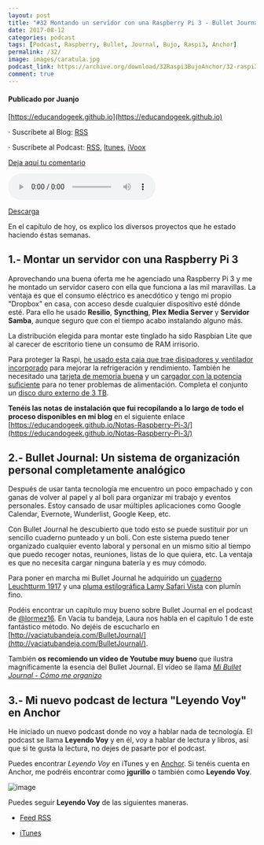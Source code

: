 ```yaml
---
layout: post
title: "#32 Montando un servidor con una Raspberry Pi 3 - Bullet Journal, un sistema de organización personal analógico - Leyendo Voy, mi nuevo podcast de libros y lectura en Anchor"
date: 2017-08-12
categories: podcast
tags: [Podcast, Raspberry, Bullet, Journal, Bujo, Raspi3, Anchor]
permalink: /32/
image: images/caratula.jpg
podcast_link: https://archive.org/download/32Raspi3BujoAnchor/32-raspi3-bujo-anchor.mp3
comment: true
---
```


#### Publicado por Juanjo

[https://educandogeek.github.io](https://educandogeek.github.io)

· Suscríbete al Blog: [RSS](http://feeds.feedburner.com/educandogeekblog)

· Suscríbete al Podcast: [RSS](http://feeds.feedburner.com/educandogeek), [Itunes](https://itunes.apple.com/es/podcast/educando-geek/id1110060146?mt=2), [iVoox](https://www.ivoox.com/podcast-educando-geek_sq_f1289274_1.html)

[Deja aquí tu comentario](https://educandogeek.github.io/32/)

<audio controls>
  <source src="{{ page.podcast_link }}" type="audio/mp3">
</audio>


[Descarga][Mp3]


En el capítulo de hoy, os explico los diversos proyectos que he estado haciendo éstas semanas. 

## 1.- Montar un servidor con una Raspberry Pi 3

Aprovechando una buena oferta me he agenciado una Raspberry Pi 3 y me he montado un servidor casero con ella que funciona a las mil maravillas. La ventaja es que el consumo eléctrico es anecdótico y tengo mi propio "Dropbox" en casa, con acceso desde cualquier dispositivo esté dónde esté. Para ello he usado **Resilio**, **Syncthing**, **Plex Media Server** y **Servidor Samba**, aunque seguro que con el tiempo acabo instalando alguno más. 

La distribución elegida para montar este tinglado ha sido Raspbian Lite que al carecer de escritorio tiene un consumo de RAM irrisorio.

Para proteger la Raspi, [he usado esta caja que trae disipadores y ventilador incorporado](https://www.amazon.es/gp/product/B01L8FXN1S/ref=oh_aui_detailpage_o02_s00?ie=UTF8&psc=1) para mejorar la refrigeración y rendimiento. También he necesitado una [tarjeta de memoria buena](https://www.amazon.es/gp/product/B06XFWPXYD/ref=oh_aui_detailpage_o02_s00?ie=UTF8&psc=1) y un [cargador con la potencia suficiente](https://www.amazon.es/gp/product/B01566WOAG/ref=oh_aui_detailpage_o02_s00?ie=UTF8&psc=1) para no tener problemas de alimentación. Completa el conjunto un [disco duro externo de 3 TB](https://www.amazon.es/dp/B00WIMBNGI/ref=wl_it_dp_o_pC_nS_ttl?_encoding=UTF8&colid=1QZWIIWYPJ119&coliid=I30P4SNN1TV28Y&psc=1).

**Tenéis las notas de instalación que fui recopilando a lo largo de todo el proceso disponibles en mi blog** en el siguiente enlace [https://educandogeek.github.io/Notas-Raspberry-Pi-3/](https://educandogeek.github.io/Notas-Raspberry-Pi-3/)

## 2.- Bullet Journal: Un sistema de organización personal completamente analógico

Después de usar tanta tecnología me encuentro un poco empachado y con ganas de volver al papel y al boli para organizar mi trabajo y eventos personales. Estoy cansado de usar múltiples aplicaciones como Google Calendar, Evernote, Wunderlist, Google Keep, etc.

Con Bullet Journal he descubierto que todo esto se puede sustituir por un sencillo cuaderno punteado y un boli. Con este sistema puedo tener organizado cualquier evento laboral y personal en un mismo sitio al tiempo que puedo recoger notas, reuniones, listas de lo que quiera, etc. La ventaja es que no necesita cargar ninguna batería y es muy cómodo.

Para poner en marcha mi Bullet Journal he adquirido un [cuaderno Leuchtturm 1917](https://www.amazon.es/Leuchtturm1917-Cuaderno-p%C3%A1ginas-puntos-mediano/dp/B00FWRVVFE/ref=sr_1_1?ie=UTF8&qid=1502487543&sr=8-1&keywords=leuchtturm1917+a5+puntos) y una [pluma estilográfica Lamy Safari Vista](https://www.amazon.es/Lamy-1315151-Safari-Vista/dp/B00MDFJC5O/ref=sr_1_1?ie=UTF8&qid=1502487625&sr=8-1&keywords=lamy+safari+vista+f) con plumín fino.

Podéis encontrar un capítulo muy bueno sobre Bullet Journal en el podcast de [@lormez16](https://twitter.com/lormez16?lang=es). En Vacía tu bandeja, Laura nos habla en el capítulo 1 de este fantástico método. No dejéis de escucharlo en [http://vaciatubandeja.com/BulletJournal/](http://vaciatubandeja.com/BulletJournal/).

También **os recomiendo un video de Youtube muy bueno** que ilustra magníficamente la esencia del Bullet Journal. El vídeo se llama [*Mi Bullet Journal - Cómo me organizo*](https://youtu.be/S2XhDneZc1Y)

## 3.- Mi nuevo podcast de lectura "Leyendo Voy" en Anchor

He iniciado un nuevo podcast donde no voy a hablar nada de tecnología. El podcast se llama **Leyendo Voy** y en él, voy a hablar de lectura y libros, así que si te gusta la lectura, no dejes de pasarte por el podcast.

Puedes encontrar *Leyendo Voy* en iTunes y en [Anchor](https://anchor.fm/). Si tenéis cuenta en Anchor, me podréis encontrar como **jgurillo** o también como **Leyendo Voy**.

![image](https://archive.org/download/photo_2017-08-12_00-07-29/photo_2017-08-12_00-07-29.jpg)

Puedes seguir **Leyendo Voy** de las siguientes maneras.

- [Feed RSS](http://feeds.feedburner.com/leyendovoy)

- [iTunes](https://itunes.apple.com/es/podcast/leyendo-voy/id1268769276)


[Mp3]: https://archive.org/download/32Raspi3BujoAnchor/32-raspi3-bujo-anchor.mp3
